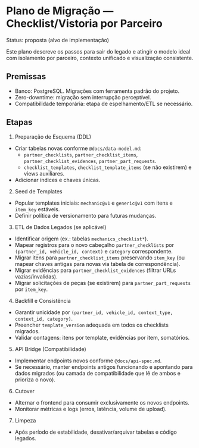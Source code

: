 # Plano de Migração — Checklist/Vistoria por Parceiro

Status: proposta (alvo de implementação)

Este plano descreve os passos para sair do legado e atingir o modelo ideal com isolamento por
parceiro, contexto unificado e visualização consistente.

## Premissas

- Banco: PostgreSQL. Migrações com ferramenta padrão do projeto.
- Zero-downtime: migração sem interrupção perceptível.
- Compatibilidade temporária: etapa de espelhamento/ETL se necessário.

## Etapas

1. Preparação de Esquema (DDL)

- Criar tabelas novas conforme `@docs/data-model.md`:
  - `partner_checklists`, `partner_checklist_items`, `partner_checklist_evidences`,
    `partner_part_requests`.
  - `checklist_templates`, `checklist_template_items` (se não existirem) e views auxiliares.
- Adicionar índices e chaves únicas.

2. Seed de Templates

- Popular templates iniciais: `mechanic@v1` e `generic@v1` com itens e `item_key` estáveis.
- Definir política de versionamento para futuras mudanças.

3. ETL de Dados Legados (se aplicável)

- Identificar origem (ex.: tabelas `mechanics_checklist*`).
- Mapear registros para o novo cabeçalho `partner_checklists` por
  `(partner_id, vehicle_id, context)` e `category` correspondente.
- Migrar itens para `partner_checklist_items` preservando `item_key` (ou mapear chaves antigas para
  novas via tabela de correspondência).
- Migrar evidências para `partner_checklist_evidences` (filtrar URLs vazias/invalidas).
- Migrar solicitações de peças (se existirem) para `partner_part_requests` por `item_key`.

4. Backfill e Consistência

- Garantir unicidade por `(partner_id, vehicle_id, context_type, context_id, category)`.
- Preencher `template_version` adequada em todos os checklists migrados.
- Validar contagens: itens por template, evidências por item, somatórios.

5. API Bridge (Compatibilidade)

- Implementar endpoints novos conforme `@docs/api-spec.md`.
- Se necessário, manter endpoints antigos funcionando e apontando para dados migrados (ou camada de
  compatibilidade que lê de ambos e prioriza o novo).

6. Cutover

- Alternar o frontend para consumir exclusivamente os novos endpoints.
- Monitorar métricas e logs (erros, latência, volume de upload).

7. Limpeza

- Após período de estabilidade, desativar/arquivar tabelas e código legados.